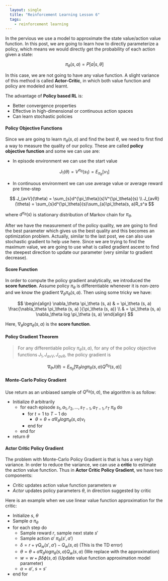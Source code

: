 ```yaml
---
  layout: single
  title: "Reinforcement Learning Lesson 6"
  tags:
    - reinforcement learning
---
```

In the pervious we use a model to approximate the state value/action value function. In this post, we are going to learn how to directly parameterize a policy, which means we would directly get the probability of each action given a state:

$$
\pi_{\theta}(s ,a) = P[a|s, \theta]
$$

In this case, we are not going to have any value function. A slight variance of this method is called **Actor-Critic**, in which both value function and policy are modeled and learnt.

The advantage of **Policy based RL** is:
* Better convergence properties
* Effective in high-dimensional or continuous action spaces
* Can learn stochastic policies

#### Policy Objective Functions
Since we are going to learn $\pi_\theta (s, a)$ and find the best $\theta$, we need to first find a way to measure the quality of our policy. These are called **policy objective function** and some we can use are:
* In episode environment we can use the start value

$$
J_1(\theta) = V^{\pi_\theta}(s_1) = E_{\pi_\theta}[v_1]
$$

* In continuous environment we can use average value or average reward pre time-step

$$
J_{avV}(\theta) = \sum_{s}d^{\pi_\theta}(s)V^{\pi_\theta}(s) \\
J_{avR}(\theta) = \sum_{s}d^{\pi_\theta}(s)\sum_{a}\pi_\theta(s, a)R_s^a
$$

where $d^{\pi_\theta}(s)$ is stationary distribution of Markov chain for $\pi_\theta$.

After we have the measurement of the policy quality, we are going to find the best parameter which gives us the best quality and this becomes an optimization problem. Actually, similar to the last post, we can also use stochastic gradient to help use here. Since we are trying to find the maximum value, we are going to use what is called gradient ascent to find the steepest direction to update our parameter (very similar to gradient decrease).

#### Score Function
In order to compute the policy gradient analytically, we introduced the **score function**. Assume policy $\pi_{\theta}$ is differentiable whenever it is non-zero and we know the gradient $\nabla_\theta \pi_\theta (s, a)$. Then using some tricky we have:

$$
\begin{align}
\nabla_\theta \pi_\theta (s, a) & = \pi_\theta (s, a) \frac{\nabla_\theta \pi_\theta (s, a) }{\pi_\theta (s, a)} \\
& = \pi_\theta (s, a) \nabla_\theta log \pi_\theta (s, a)
\end{align}
$$

Here, $\nabla_\theta log \pi_\theta (s, a)$ is the **score function**.

#### Policy Gradient Theorem
> For any differentiable policy $\pi_\theta (s, a)$, for any of the policy objective functions $J_1, J_{avV}, J_{avR}$, the policy gradient is

$$
\nabla_\theta J(\theta) = E_{\pi_\theta}[\nabla_\theta log \pi_\theta (s, a) Q^{\pi_\theta} (s, a)]
$$

#### Monte-Carlo Policy Gradient
Use return as an unbiased sample of $Q^{\pi_\theta} (s, a)$, the algorithm is as follow:
* Initialize $\theta$ arbitrarily
  - for each episode ${s_1, a_1, r_2, ..., s_{T-1}, a_{T-1}, r_T} ~ \pi_\theta$ do
    - for $t = 1$ to $T - 1$ do
      - $\theta = \theta + \alpha \nabla_\theta log \pi_\theta (s, a) v_t$
    - end for
  - end for
* return $\theta$

#### Actor Critic Policy Gradient
The problem with Monte-Carlo Policy Gradient is that is has a very high variance. In order to reduce the variance, we can use a **critic** to estimate the action value function. Thus in **Actor Critic Policy Gradient**, we have two components:
* *Critic* updates action value function parameters $w$
* *Actor* updates policy parameters $\theta$, in direction suggested by critic

Here is an example when we use linear value function approximation for the critic:
* Initialize $s$, $\theta$
* Sample $a ~ \pi_\theta$
* for each step do
  - Sample reward $r$, sample next state $s'$
  - Sample action $a' ~ \pi_\theta (s', a')$
  - $\delta = r + \gamma Q_w(s', a') - Q_w(s, a)$ (This is the TD error)
  - $\theta = \theta + \alpha \nabla_\theta log \pi_\theta (s, a) Q_w(s, a)$ (We replace with the approximation)
  - $w = w + \beta \delta \phi(s, a)$ (Update value function approximation model parameter)
  - $a = a'$, $s = s'$
* end for
